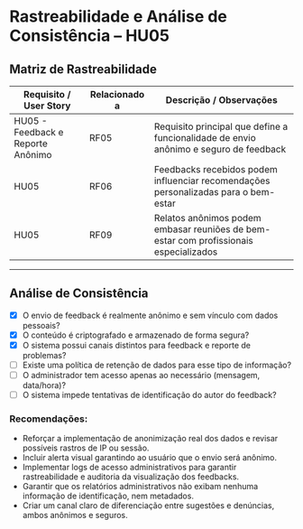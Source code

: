 # Rastreabilidade e Análise de Consistência – HU05

## Matriz de Rastreabilidade

| Requisito / User Story        | Relacionado a                          | Descrição / Observações                                                                 |
|------------------------------|----------------------------------------|-----------------------------------------------------------------------------------------|
| HU05 - Feedback e Reporte Anônimo | RF05                        | Requisito principal que define a funcionalidade de envio anônimo e seguro de feedback  |
| HU05                         | RF06                            | Feedbacks recebidos podem influenciar recomendações personalizadas para o bem-estar     |
| HU05                         | RF09                            | Relatos anônimos podem embasar reuniões de bem-estar com profissionais especializados   |

---

## Análise de Consistência

- [x] O envio de feedback é realmente anônimo e sem vínculo com dados pessoais?
- [x] O conteúdo é criptografado e armazenado de forma segura?
- [x] O sistema possui canais distintos para feedback e reporte de problemas?
- [ ] Existe uma política de retenção de dados para esse tipo de informação?
- [ ] O administrador tem acesso apenas ao necessário (mensagem, data/hora)?
- [ ] O sistema impede tentativas de identificação do autor do feedback?

### Recomendações:

- Reforçar a implementação de anonimização real dos dados e revisar possíveis rastros de IP ou sessão.
- Incluir alerta visual garantindo ao usuário que o envio será anônimo.
- Implementar logs de acesso administrativos para garantir rastreabilidade e auditoria da visualização dos feedbacks.
- Garantir que os relatórios administrativos não exibam nenhuma informação de identificação, nem metadados.
- Criar um canal claro de diferenciação entre sugestões e denúncias, ambos anônimos e seguros.
